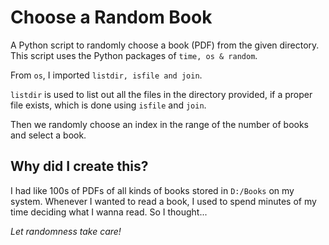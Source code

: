 # Choose a Random Book
A Python script to randomly choose a book (PDF) from the given directory. This script uses the Python packages of `time, os & random`.

From `os`, I imported `listdir, isfile and join`. 

`listdir` is used to list out all the files in the directory provided, if a proper file exists, which is done using `isfile` and `join`.

Then we randomly choose an index in the range of the number of books and select a book.

## Why did I create this?
I had like 100s of PDFs of all kinds of books stored in `D:/Books` on my system. Whenever I wanted to read a book, I used to spend minutes of my time deciding what I wanna read. So I thought...

*Let randomness take care!*
